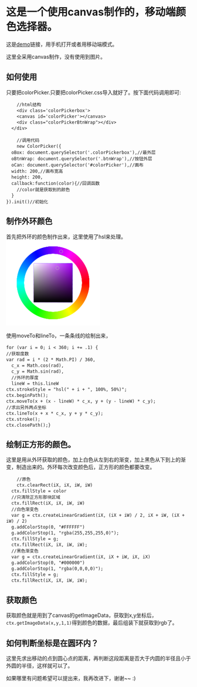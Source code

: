 # 这是一个使用canvas制作的，移动端颜色选择器。

这是[demo](https://yiiouo.github.io/canvas-colorPicker/)链接，用手机打开或者用移动端模式。

这里全采用canvas制作，没有使用到图片。

## 如何使用

只要把colorPicker.只要把colorPicker.css导入就好了。按下面代码调用即可:

		//html结构
		<div class='colorPickerbox'>
	    <canvas id='colorPicker'></canvas>
	    <div class="colorPickerBtnWrap"></div>
	  </div>

		//调用代码
		new ColorPicker({
      oBox: document.querySelector('.colorPickerbox'),//最外层
      oBtnWrap: document.querySelector('.btnWrap'),//按钮外层
      oCan: document.querySelector('#colorPicker'),//画布
      width: 200,//画布宽高
      height: 200,
      callback:function(color){//回调函数
        //color就是获取到的颜色
      }
    }).init()//初始化


## 制作外环颜色

首先把外环的颜色制作出来，这里使用了hsl来处理。
![Alt text](./color.png)

使用moveTo和lineTo，一条条线的绘制出来，

	for (var i = 0; i < 360; i += .1) {
    //获取度数
    var rad = i * (2 * Math.PI) / 360,
      c_x = Math.cos(rad),
      c_y = Math.sin(rad),
      //外环的厚度
      lineW = this.lineW
    ctx.strokeStyle = "hsl(" + i + ", 100%, 50%)";
    ctx.beginPath();
    ctx.moveTo(x + (x - lineW) * c_x, y + (y - lineW) * c_y);
    //求出另外两点坐标
    ctx.lineTo(x + x * c_x, y + y * c_y);
    ctx.stroke();
    ctx.closePath();}

## 绘制正方形的颜色。

这里是用从外环获取的颜色，加上白色从左到右的渐变，加上黑色从下到上的渐变，制造出来的。外环每次改变颜色后，正方形的颜色都要改变。

		//原色
		ctx.clearRect(iX, iX, iW, iW)
	  ctx.fillStyle = color
	  //只清除正方形那块区域
	  ctx.fillRect(iX, iX, iW, iW)
	  //白色渐变色
	  var g = ctx.createLinearGradient(iX, (iX + iW) / 2, iX + iW, (iX + iW) / 2)
	  g.addColorStop(0, "#FFFFFF")
	  g.addColorStop(1, "rgba(255,255,255,0)");
	  ctx.fillStyle = g;
	  ctx.fillRect(iX, iX, iW, iW);
	  //黑色渐变色
	  var g = ctx.createLinearGradient(iX, iX + iW, iX, iX)
	  g.addColorStop(0, "#000000")
	  g.addColorStop(1, "rgba(0,0,0,0)");
	  ctx.fillStyle = g;
	  ctx.fillRect(iX, iX, iW, iW);


## 获取颜色

获取颜色就是用到了canvas的getImageData，获取到x,y坐标后，`ctx.getImageData(x,y,1,1)`得到颜色的数据，最后组装下就获取到rgb了。

## 如何判断坐标是在圆环内？

这里先求出移动的点到圆心点的距离，再判断这段距离是否大于内圆的半径且小于外圆的半径，这样就可以了。




如果哪里有问题希望可以提出来，我再改进下，谢谢~~    :)
